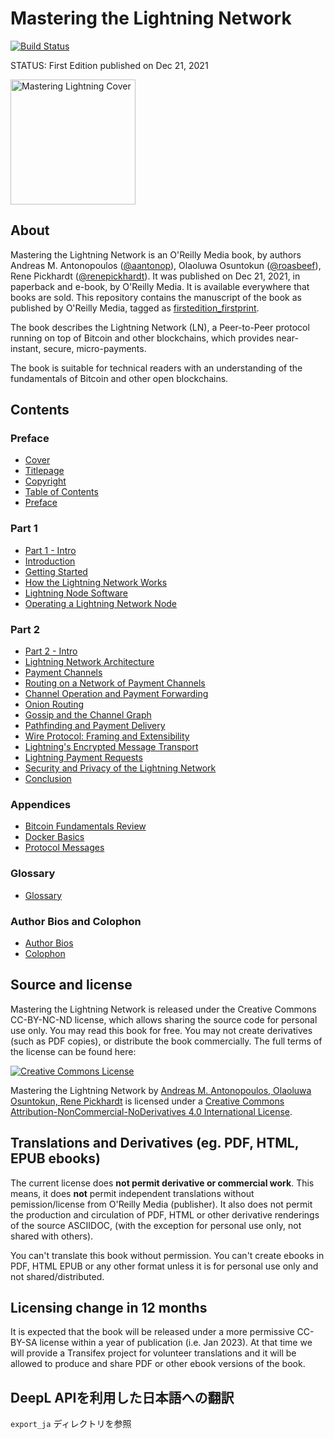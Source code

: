 # Mastering the Lightning Network
[![Build Status](https://travis-ci.com/lnbook/lnbook.svg?branch=develop)](https://travis-ci.com/lnbook/lnbook)

STATUS: First Edition published on Dec 21, 2021

<img src="images/cover_thumb.png" width=200 alt="Mastering Lightning Cover">

## About
Mastering the Lightning Network is an O'Reilly Media book, by authors Andreas M. Antonopoulos ([@aantonop](https://twitter.com/aantonop)), Olaoluwa Osuntokun ([@roasbeef](https://twitter.com/roasbeef)), Rene Pickhardt ([@renepickhardt](https://twitter.com/renepickhardt)). It was published on Dec 21, 2021, in paperback and e-book, by O'Reilly Media. It is available everywhere that books are sold. This repository contains the manuscript of the book as published by O'Reilly Media, tagged as [firstedition_firstprint](https://github.com/lnbook/lnbook/releases/tag/firstedition_firstprint).

The book describes the Lightning Network (LN), a Peer-to-Peer protocol running on top of Bitcoin and other blockchains, which provides near-instant, secure, micro-payments.

The book is suitable for technical readers with an understanding of the fundamentals of Bitcoin and other open blockchains.

## Contents

### Preface

*  [Cover](cover.html)
*  [Titlepage](titlepage.html)
*  [Copyright](copyright.html)
*  [Table of Contents](toc.html)
*  [Preface](preface.asciidoc)

### Part 1

*  [Part 1 - Intro](part_1_divider.asciidoc)
*  [Introduction](01_introduction.asciidoc)
*  [Getting Started](02_getting_started.asciidoc)
*  [How the Lightning Network Works](03_how_ln_works.asciidoc)
*  [Lightning Node Software](04_node_client.asciidoc)
*  [Operating a Lightning Network Node](05_node_operations.asciidoc)

### Part 2

*  [Part 2 - Intro](part_2_divider.asciidoc)
*  [Lightning Network Architecture](06_lightning_architecture.asciidoc)
*  [Payment Channels](07_payment_channels.asciidoc)
*  [Routing on a Network of Payment Channels](08_routing_htlcs.asciidoc)
*  [Channel Operation and Payment Forwarding](09_channel_operation.asciidoc)
*  [Onion Routing](10_onion_routing.asciidoc)
*  [Gossip and the Channel Graph](11_gossip_channel_graph.asciidoc)
*  [Pathfinding and Payment Delivery](12_path_finding.asciidoc)
*  [Wire Protocol: Framing and Extensibility](13_wire_protocol.asciidoc)
*  [Lightning's Encrypted Message Transport](14_encrypted_transport.asciidoc)
*  [Lightning Payment Requests](15_payment_requests.asciidoc)
*  [Security and Privacy of the Lightning Network](16_security_privacy_ln.asciidoc)
*  [Conclusion](17_conclusion.asciidoc)

### Appendices

*  [Bitcoin Fundamentals Review](appendix_bitcoin_fundamentals_review.asciidoc)
*  [Docker Basics](appendix_docker_basics.asciidoc)
*  [Protocol Messages](appendix_protocol_messages.asciidoc)

### Glossary

*  [Glossary](glossary.asciidoc)

### Author Bios and Colophon

*  [Author Bios](author_bio.html)
*  [Colophon](colo.html)

## Source and license

Mastering the Lightning Network is released under the Creative Commons CC-BY-NC-ND license, which allows sharing the source code for personal use only. You may read this book for free. You may not create derivatives (such as PDF copies), or distribute the book commercially. The full terms of the license can be found here:

[![Creative Commons License](https://i.creativecommons.org/l/by-nc-nd/4.0/88x31.png)](https://creativecommons.org/licenses/by-nc-nd/4.0/)

<span xmlns:dct="http://purl.org/dc/terms/" property="dct:title">Mastering the Lightning Network</span> by <a xmlns:cc="http://creativecommons.org/ns#" href="https://lnbook.info/" property="cc:attributionName" rel="cc:attributionURL">Andreas M. Antonopoulos, Olaoluwa Osuntokun, Rene Pickhardt</a> is licensed under a <a rel="license" href="http://creativecommons.org/licenses/by-nc-nd/4.0/">Creative Commons Attribution-NonCommercial-NoDerivatives 4.0 International License</a>.

## Translations and Derivatives (eg. PDF, HTML, EPUB ebooks)

The current license does **not permit derivative or commercial work**. This means, it does **not** permit independent translations without pemission/license from O'Reilly Media (publisher). It also does not permit the production and circulation of PDF, HTML or other derivative renderings of the source ASCIIDOC, (with the exception for personal use only, not shared with others).

You can't translate this book without permission. You can't create ebooks in PDF, HTML EPUB or any other format unless it is for personal use only and not shared/distributed.

## Licensing change in 12 months

It is expected that the book will be released under a more permissive CC-BY-SA license within a year of publication (i.e. Jan 2023). At that time we will provide a Transifex project for volunteer translations and it will be allowed to produce and share PDF or other ebook versions of the book.

## DeepL APIを利用した日本語への翻訳

`export_ja` ディレクトリを参照